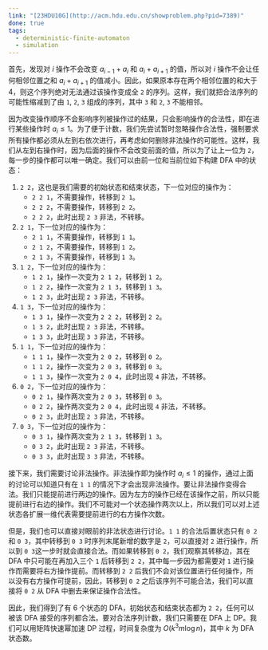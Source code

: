 ```yaml
---
link: "[23HDU10G](http://acm.hdu.edu.cn/showproblem.php?pid=7389)"
done: true
tags:
  - deterministic-finite-automaton
  - simulation
---
```


首先，发现对 $i$ 操作不会改变 $a_{i-1}+a_i$ 和 $a_i+a_{i+1}$ 的值，所以对 $i$ 操作不会让任何相邻位置之和 $a_i+a_{i+1}$ 的值减小。因此，如果原本存在两个相邻位置的和大于 $4$，则这个序列绝对无法通过该操作变成全 `2` 的序列。这样，我们就把合法序列的可能性缩减到了由 `1`, `2`, `3` 组成的序列，其中 `3` 和 `2`, `3` 不能相邻。

因为改变操作顺序不会影响序列被操作过的结果，只会影响操作的合法性，即在进行某些操作时 $a_i\le 1$。为了便于计数，我们先尝试暂时忽略操作合法性，强制要求所有操作都必须从左到右依次进行，再考虑如何删除非法操作的可能性。这样，我们从左到右操作时，因为后面的操作不会改变前面的值，所以为了让上一位为 `2`，每一步的操作都可以唯一确定。我们可以由前一位和当前位如下构建 DFA 中的状态：
1. `2 2`，这也是我们需要的初始状态和结束状态，下一位对应的操作为：
	- `2 2 1`，不需要操作，转移到 `2 1`。
	- `2 2 2`，不需要操作，转移到 `2 2`。
	- `2 2 2`，此时出现 `2 3` 非法，不转移。
2. `2 1`，下一位对应的操作为：
	- `2 1 1`，不需要操作，转移到 `1 1`。
	- `2 1 2`，不需要操作，转移到 `1 2`。
	- `2 1 3`，不需要操作，转移到 `1 3`。
3. `1 2`，下一位对应的操作为：
	- `1 2 1`，操作一次变为 `2 1 2`，转移到 `1 2`。
	- `1 2 2`，操作一次变为 `2 1 3`，转移到 `1 3`。
	- `1 2 3`，此时出现 `2 3` 非法，不转移。
4. `1 3`，下一位对应的操作为：
	- `1 3 1`，操作一次变为 `2 2 2`，转移到 `2 2`。
	- `1 3 2`，此时出现 `2 3` 非法，不转移。
	- `1 3 3`，此时出现 `3 3` 非法，不转移。
5. `1 1`，下一位对应的操作为：
	- `1 1 1`，操作一次变为 `2 0 2`，转移到 `0 2`。
	- `1 1 2`，操作一次变为 `2 0 3`，转移到 `0 3`。
	- `1 1 3`，操作一次变为 `2 0 4`，此时出现 `4` 非法，不转移。
6. `0 2`，下一位对应的操作为：
	- `0 2 1`，操作两次变为 `2 0 3`，转移到 `0 3`。
	- `0 2 2`，操作两次变为 `2 0 4`，此时出现 `4` 非法，不转移。
	- `0 2 3`，此时出现 `2 3` 非法，不转移。
7. `0 3`，下一位对应的操作为：
	- `0 3 1`，操作两次变为 `2 1 3`，转移到 `1 3`。
	- `0 3 2`，此时出现 `2 3` 非法，不转移。
	- `0 3 3`，此时出现 `3 3` 非法，不转移。

接下来，我们需要讨论非法操作。非法操作即为操作时 $a_i\le 1$ 的操作，通过上面的讨论可以知道只有在 `1 1` 的情况下才会出现非法操作。要让非法操作变得合法。我们只能提前进行两边的操作。因为左方的操作已经在该操作之前，所以只能提前进行右边的操作。我们不可能对一个状态操作两次以上，所以我们可以对上述状态各扩展一维代表需要提前进行的右方操作次数。

但是，我们也可以直接对眼前的非法状态进行讨论。`1 1` 的合法后置状态只有 `0 2` 和 `0 3`，其中转移到 `0 3` 时序列末尾新增的数字是 `2`，可以直接对 `2` 进行操作，所以到 `0 3`这一步时就会直接合法。而如果转移到 `0 2`，我们观察其转移边，其在 DFA 中只可能在再加入三个 `1` 后转移到 `2 2`，其中每一步因为都需要对 `1` 进行操作而需要将右方操作提前。而转移到 `2 2` 后我们不会对该位置进行任何操作，所以没有右方操作可提前，因此，转移到 `0 2` 之后该序列不可能合法，我们可以直接将 `0 2` 从 DFA 中删去来保证操作合法性。

因此，我们得到了有 $6$ 个状态的 DFA，初始状态和结束状态都为 `2 2`，任何可以被该 DFA 接受的序列都合法。要对合法序列计数，我们只需要在 DFA 上 DP。我们可以用矩阵快速幂加速 DP 过程，时间复杂度为 $O(k^3m\log n)$，其中 $k$ 为 DFA 状态数。